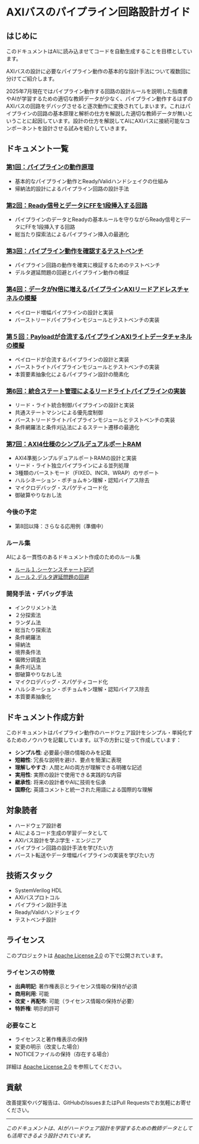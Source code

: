 # AXIバスのパイプライン回路設計ガイド

## はじめに

このドキュメントはAIに読み込ませてコードを自動生成することを目標としています。

AXIバスの設計に必要なパイプライン動作の基本的な設計手法について複数回に分けてご紹介します。

2025年7月現在ではパイプライン動作する回路の設計ルールを説明した指南書やAIが学習するための適切な教師データが少なく、パイプライン動作するはずのAXIバスの回路をデバッグさせると逐次動作に変換されてしまいます。これはパイプラインの回路の基本原理と解析の仕方を解説した適切な教師データが無いということに起因しています。設計の仕方を解説してAIにAXIバスに接続可能なコンポーネントを設計させる試みを紹介していきます。

## ドキュメント一覧

### [第1回：パイプラインの動作原理](part01_pipeline_principles.md)
 - 基本的なパイプライン動作とReady/Validハンドシェイクの仕組み
 - 帰納法的設計によるパイプライン回路の設計手法

### [第2回：Ready信号とデータにFFを1段挿入する回路](part02_pipeline_insert.md)
 - パイプラインのデータとReadyの基本ルールを守りながらReady信号とデータにFFを1段挿入する回路
 - 総当たり探索法によるパイプライン挿入の最適化

### [第3回：パイプライン動作を確認するテストベンチ](part03_pipeline_testbench.md)
 - パイプライン回路の動作を確実に検証するためのテストベンチ
 - デルタ遅延問題の回避とパイプライン動作の検証

### [第4回：データがN倍に増えるパイプラインAXIリードアドレスチャネルの模擬](part04_burst_read_pipeline.md)
 - ペイロード増幅パイプラインの設計と実装
 - バーストリードパイプラインモジュールとテストベンチの実装

### [第５回：Payloadが合流するパイプラインAXIライトデータチャネルの模擬](part05_burst_write_pipeline.md)
 - ペイロードが合流するパイプラインの設計と実装
 - バーストライトパイプラインモジュールとテストベンチの実装
 - 本質要素抽象化によるパイプライン設計の簡素化

### [第6回：統合ステート管理によるリードライトパイプラインの実装](part06_burst_rw_pipeline.md)
 - リード・ライト統合制御パイプラインの設計と実装
 - 共通ステートマシンによる優先度制御
 - バーストリードライトパイプラインモジュールとテストベンチの実装
 - 条件網羅法と条件刈込法によるステート遷移の最適化

### [第7回：AXI4仕様のシンプルデュアルポートRAM](part07_axi_simple_dual_port_ram.md)
 - AXI4準拠シンプルデュアルポートRAMの設計と実装
 - リード・ライト独立パイプラインによる並列処理
 - 3種類のバーストモード（FIXED、INCR、WRAP）のサポート
 - ハルシネーション・ポチョムキン理解・認知バイアス除去
 - マイクロデバッグ・スパゲティコード化
 - 御破算やりなおし法

### 今後の予定
- 第8回以降：さらなる応用例（準備中）

### ルール集
AIによる一貫性のあるドキュメント作成のためのルール集

- [ルール１.シーケンスチャート記述](rule01_sequence_chart_rules.md)
- [ルール２.デルタ遅延問題の回避](rule02_delta_delay_examples.md)

### 開発手法・デバッグ手法

  - インクリメント法
  - ２分探索法
  - ランダム法
  - 総当たり探索法
  - 条件網羅法
  - 帰納法
  - 境界条件法
  - 偏微分調査法
  - 条件刈込法
  - 御破算やりなおし法
  - マイクロデバッグ・スパゲティコード化
  - ハルシネーション・ポチョムキン理解・認知バイアス除去
  - 本質要素抽象化

## ドキュメント作成方針

このドキュメントはパイプライン動作のハードウェア設計をシンプル・単純化するためのノウハウを記載しています。以下の方針に従って作成しています：

- **シンプル性**: 必要最小限の情報のみを記載
- **短縮性**: 冗長な説明を避け、要点を簡潔に表現
- **理解しやすさ**: 人間とAIの両方が理解できる明確な記述
- **実用性**: 実際の設計で使用できる実践的な内容
- **継承性**: 将来の設計者やAIに技術を伝承
- **国際化**: 英語コメントと統一された用語による国際的な理解

## 対象読者

- ハードウェア設計者
- AIによるコード生成の学習データとして
- AXIバス設計を学ぶ学生・エンジニア
- パイプライン回路の設計手法を学びたい方
- バースト転送やデータ増幅パイプラインの実装を学びたい方

## 技術スタック

- SystemVerilog HDL
- AXIバスプロトコル
- パイプライン設計手法
- Ready/Validハンドシェイク
- テストベンチ設計

## ライセンス

このプロジェクトは [Apache License 2.0](https://www.apache.org/licenses/LICENSE-2.0) の下で公開されています。

### ライセンスの特徴
- **出典明記**: 著作権表示とライセンス情報の保持が必須
- **商用利用**: 可能
- **改変・再配布**: 可能（ライセンス情報の保持が必要）
- **特許権**: 明示的許可

### 必要なこと
- ライセンスと著作権表示の保持
- 変更の明示（改変した場合）
- NOTICEファイルの保持（存在する場合）

詳細は [Apache License 2.0](https://www.apache.org/licenses/LICENSE-2.0) を参照してください。

## 貢献

改善提案やバグ報告は、GitHubのIssuesまたはPull Requestsでお気軽にお寄せください。

---

*このドキュメントは、AIがハードウェア設計を学習するための教師データとしても活用できるよう設計されています。*
